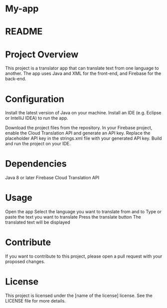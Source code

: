 # My-app
# README
# Project Overview
This project is a translator app that can translate text from one language to another. The app uses Java and XML for the front-end, and Firebase for the back-end.

# Configuration

Install the latest version of Java on your machine.
Install an IDE (e.g. Eclipse or IntelliJ IDEA) to run the app.


Download the project files from the repository.
In your Firebase project, enable the Cloud Translation API and generate an API key.
Replace the placeholder API key in the strings.xml file with your generated API key.
Build and run the project on your IDE.


# Dependencies

Java 8 or later
Firebase Cloud Translation API

# Usage
Open the app
Select the language you want to translate from and to
Type or paste the text you want to translate
Press the translate button
The translated text will be displayed


# Contribute

If you want to contribute to this project, please open a pull request with your proposed changes.

# License
This project is licensed under the [name of the license] license. See the LICENSE file for more details.
